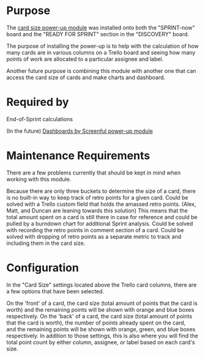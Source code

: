 # Purpose

The [card size power-up module](https://trello.com/b/mPW9C7y6/sprint-now/power-up/5cd476e1efce1d2e0cbe53a8) was installed onto both the "SPRINT-now" board and the "READY FOR SPRINT" section in the "DISCOVERY" board.

The purpose of installing the power-up is to help with the calculation of how many cards are in various columns on a Trello board and seeing how many points of work are allocated to a particular assignee and label.

Another future purpose is combining this module with another one that can access the card size of cards and make charts and dashboard.

# Required by

End-of-Sprint calculations

(In the future) [Dashboards by Screenful power-up module](https://trello.com/b/mPW9C7y6/sprint-now/power-up/570262ea1100fa611d7e200a)

# Maintenance Requirements

There are a few problems currently that should be kept in mind when working with this module.

Because there are only three buckets to determine the size of a card, there is no built-in way to keep track of retro points for a given card.
Could be solved with a Trello custom field that holds the amassed retro points. (Alex, Matt, and Duncan are leaning towards this solution)
This means that the total amount spent on a card is still there in case for reference and could be pulled by a burndown chart for additional Sprint analysis.
Could be solved with recording the retro points in comment section of a card.
Could be solved with dropping of retro points as a separate metric to track and including them in the card size.

# Configuration

In the "Card Size" settings located above the Trello card columns, there are a few options that have been selected.

On the 'front' of a card, the card size (total amount of points that the card is worth) and the remaining points will be shown with orange and blue boxes respectively.
On the 'back' of a card, the card size (total amount of points that the card is worth), the number of points already spent on the card, and the remaining points will be shown with orange, green, and blue boxes respectively.
In addition to those settings, this is also where you will find the total point count by either column, assignee, or label based on each card's size.